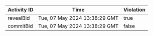 | Activity ID | Time | Violation |
| --- | --- | --- |
| revealBid | Tue, 07 May 2024 13:38:29 GMT | true |
| commitBid | Tue, 07 May 2024 13:38:29 GMT | false |